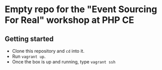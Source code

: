 # Empty repo for the "Event Sourcing For Real" workshop at PHP CE

## Getting started
- Clone this repository and `cd` into it.
- Run `vagrant up`.
- Once the box is up and running, type `vagrant ssh`